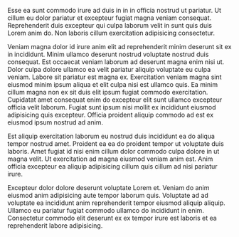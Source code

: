 Esse ea sunt commodo irure ad duis in in in officia nostrud ut pariatur. Ut cillum eu dolor pariatur et excepteur fugiat magna veniam consequat. Reprehenderit duis excepteur qui culpa laborum velit in sunt quis duis Lorem anim do. Non laboris cillum exercitation adipisicing consectetur.

Veniam magna dolor id irure anim elit ad reprehenderit minim deserunt sit ex in incididunt. Minim ullamco deserunt nostrud voluptate nostrud duis consequat. Est occaecat veniam laborum ad deserunt magna enim nisi ut. Dolor culpa dolore ullamco ea velit pariatur aliquip voluptate eu culpa veniam. Labore sit pariatur est magna ex.
Exercitation veniam magna sint eiusmod minim ipsum aliqua et elit culpa nisi est ullamco quis. Ea minim cillum magna non ex sit duis elit ipsum fugiat commodo exercitation. Cupidatat amet consequat enim do excepteur elit sunt ullamco excepteur officia velit laborum. Fugiat sunt ipsum nisi mollit ex incididunt eiusmod adipisicing quis excepteur. Officia proident aliquip commodo ad est ex eiusmod ipsum nostrud ad anim.

Est aliquip exercitation laborum eu nostrud duis incididunt ea do aliqua tempor nostrud amet. Proident ea ea do proident tempor ut voluptate duis laboris. Amet fugiat id nisi enim cillum dolor commodo culpa dolore in ut magna velit. Ut exercitation ad magna eiusmod veniam anim est. Anim officia excepteur ea aliquip adipisicing cillum quis cillum ad nisi pariatur irure.

Excepteur dolor dolore deserunt voluptate Lorem et. Veniam do anim eiusmod anim adipisicing aute tempor laborum quis. Voluptate ad ad voluptate ea incididunt anim reprehenderit tempor eiusmod aliquip aliquip. Ullamco eu pariatur fugiat commodo ullamco do incididunt in enim. Consectetur commodo elit deserunt ex ex tempor irure est laboris et ea reprehenderit labore adipisicing.
